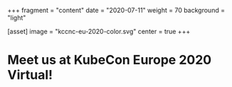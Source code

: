 +++
fragment = "content"
date = "2020-07-11"
weight = 70
background = "light"

[asset]
  image = "kccnc-eu-2020-color.svg"
  center = true
+++
<div class="title text-center">
<h1>
Meet us at KubeCon Europe 2020 Virtual!
<h1>
</div>
